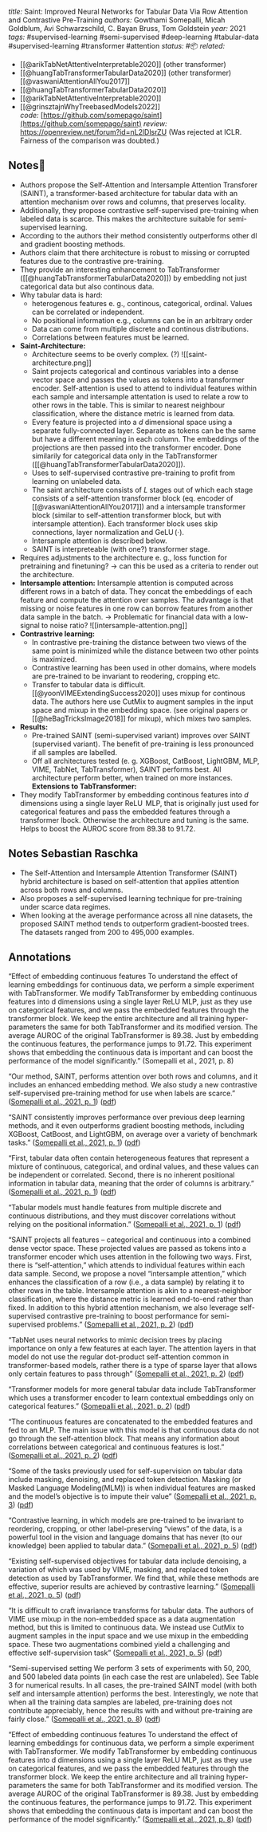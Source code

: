 *title:* Saint: Improved Neural Networks for Tabular Data Via Row Attention and Contrastive Pre-Training
*authors:* Gowthami Somepalli, Micah Goldblum, Avi Schwarzschild, C. Bayan Bruss, Tom Goldstein
*year:* 2021
*tags:* #supervised-learning #semi-supervised #deep-learning #tabular-data #supervised-learning #transformer #attention
*status:* #📦 
*related:*
- [[@arikTabNetAttentiveInterpretable2020]] (other transformer)
- [[@huangTabTransformerTabularData2020]] (other transformer)
 [[@vaswaniAttentionAllYou2017]]
- [[@huangTabTransformerTabularData2020]]
- [[@arikTabNetAttentiveInterpretable2020]]
- [[@grinsztajnWhyTreebasedModels2022]]
*code:* [https://github.com/somepago/saint](https://github.com/somepago/saint)
*review:* https://openreview.net/forum?id=nL2lDlsrZU (Was rejected at ICLR. Fairness of the comparison was doubted.) 

## Notes📍
- Authors propose the Self-Attention and Intersample Attention Transforer (SAINT), a transformer-based architecture for tabular data with an attention mechanism over rows and columns, that preserves locality. 
- Additionally, they propose contrastive self-supervised pre-training when labeled data is scarce. This makes the architecture suitable for semi-supervised learning.
- According to the authors their method consistently outperforms other dl and gradient boosting methods.
- Authors claim that there architecture is robust to missing or corrupted features due to the contrastive pre-training.
- They provide an interesting enhancement to TabTransformer ([[@huangTabTransformerTabularData2020]]) by embedding not just categorical data but also continous data.
- Why tabular data is hard:
	- heterogenous features e. g., continous, categorical, ordinal. Values can be correlated or independent.
	- No positional information e.g., columns can be in an arbitrary order
	- Data can come from multiple discrete and continous distributions. 
	- Correlations between features must be learned.
- **Saint-Architecture:** 
	- Architecture seems to be overly complex. (?)
![[saint-architecture.png]]
	- Saint projects categorical and continous variables into a dense vector space and passes the values as tokens into a transformer encoder. Self-attention is used to attend to individual features within each sample and intersample attentation is used to relate a row to other rows in the table.  This is similar to nearest neighbour classification, where the distance metric is learned from data.
	- Every feature is projected into a $d$ dimensional space using a separate fully-connected layer. Separate as tokens can be the same but have a different meaning in each column. The embeddings of the projections are then passed into the transformer encoder. Done similarily for categorical data only in the TabTransformer ([[@huangTabTransformerTabularData2020]]).
	- Uses to self-supervised contrastive pre-training to profit from learning on unlabeled data.
	- The saint architecture consists of $L$ stages out of which each stage consists of a self-attention transformer block (eq. encoder of [[@vaswaniAttentionAllYou2017]]) and a intersample transformer block (similar to self-attention transformer block, but with intersample attention). Each transformer block uses skip connections, layer normalization and $\operatorname{GeLU}(\cdot)$. 
	- Intersample attention is described below.
	- SAINT is interpreteable (with one?) transformer stage.
- Requires adjustments to the architecture e. g., loss function for pretraining and finetuning? -> can this be used as a criteria to render out the architecture.
- **Intersample attention:** Intersample attention is computed across different rows in a batch of data. They concat the embeddings of each feature and compute the attention over samples. The advantage is that missing or noise features in one row can borrow features from another data sample in the batch. -> Problematic for financial data with a low-signal to noise ratio?
![[intersample-attention.png]]
- **Contrastrive learning:**
	- In contrastive pre-training the distance between two views of the same point is minimized while the distance between two other points is maximized.
	- Contrastive learning has been used in other domains, where models are pre-trained to be invariant to reodering, cropping etc.
	- Transfer to tabular data is difficult. [[@yoonVIMEExtendingSuccess2020]] uses mixup for continous data. The authors here use CutMix to augment samples in the input space and mixup in the embedding space. (see original papers or [[@heBagTricksImage2018]] for mixup), which mixes two samples.
- **Results:**
	- Pre-trained SAINT (semi-supervised variant) improves over SAINT (supervised variant). The benefit of pre-training is less pronounced if all samples are labelled.
	- Off all architectures tested (e. g. XGBoost, CatBoost, LightGBM, MLP, VIME, TabNet, TabTransformer), SAINT performs best. All architecture perform better, when trained on more instances.
**Extensions to TabTransformer:**
- They modify TabTransformer by embedding continous features into $d$ dimensions using a single layer $\operatorname{ReLU}$ MLP, that is originally just used for categorical features and pass the embedded features through a transformer lbock. Otherwise the architecture and tuning is the same. Helps to boost the AUROC score from 89.38 to 91.72.
## Notes Sebastian Raschka
-   The Self-Attention and Intersample Attention Transformer (SAINT) hybrid architecture is based on self-attention that applies attention across both rows and columns.
-   Also proposes a self-supervised learning technique for pre-training under scarce data regimes.
-   When looking at the average performance across all nine datasets, the proposed SAINT method tends to outperform gradient-boosted trees. The datasets ranged from 200 to 495,000 examples.
## Annotations

“Effect of embedding continuous features To understand the effect of learning embeddings for continuous data, we perform a simple experiment with TabTransformer. We modify TabTransformer by embedding continuous features into d dimensions using a single layer ReLU MLP, just as they use on categorical features, and we pass the embedded features through the transformer block. We keep the entire architecture and all training hyper-parameters the same for both TabTransformer and its modified version. The average AUROC of the original TabTransformer is 89.38. Just by embedding the continuous features, the performance jumps to 91.72. This experiment shows that embedding the continuous data is important and can boost the performance of the model significantly.” (Somepalli et al., 2021, p. 8)

“Our method, SAINT, performs attention over both rows and columns, and it includes an enhanced embedding method. We also study a new contrastive self-supervised pre-training method for use when labels are scarce.” ([Somepalli et al., 2021, p. 1](zotero://select/library/items/PCV7XCHY)) ([pdf](zotero://open-pdf/library/items/N8H76CQW?page=1&annotation=KM89W4QU))

“SAINT consistently improves performance over previous deep learning methods, and it even outperforms gradient boosting methods, including XGBoost, CatBoost, and LightGBM, on average over a variety of benchmark tasks.” ([Somepalli et al., 2021, p. 1](zotero://select/library/items/PCV7XCHY)) ([pdf](zotero://open-pdf/library/items/N8H76CQW?page=1&annotation=CRU8WRY7))

“First, tabular data often contain heterogeneous features that represent a mixture of continuous, categorical, and ordinal values, and these values can be independent or correlated. Second, there is no inherent positional information in tabular data, meaning that the order of columns is arbitrary.” ([Somepalli et al., 2021, p. 1](zotero://select/library/items/PCV7XCHY)) ([pdf](zotero://open-pdf/library/items/N8H76CQW?page=1&annotation=IRK5ZD7E))

“Tabular models must handle features from multiple discrete and continuous distributions, and they must discover correlations without relying on the positional information.” ([Somepalli et al., 2021, p. 1](zotero://select/library/items/PCV7XCHY)) ([pdf](zotero://open-pdf/library/items/N8H76CQW?page=1&annotation=3GTX92EN))

“SAINT projects all features – categorical and continuous into a combined dense vector space. These projected values are passed as tokens into a transformer encoder which uses attention in the following two ways. First, there is “self-attention,” which attends to individual features within each data sample. Second, we propose a novel “intersample attention,” which enhances the classification of a row (i.e., a data sample) by relating it to other rows in the table. Intersample attention is akin to a nearest-neighbor classification, where the distance metric is learned end-to-end rather than fixed. In addition to this hybrid attention mechanism, we also leverage self-supervised contrastive pre-training to boost performance for semi-supervised problems.” ([Somepalli et al., 2021, p. 2](zotero://select/library/items/PCV7XCHY)) ([pdf](zotero://open-pdf/library/items/N8H76CQW?page=2&annotation=M3AJUVXC))

“TabNet  uses neural networks to mimic decision trees by placing importance on only a few features at each layer. The attention layers in that model do not use the regular dot-product self-attention common in transformer-based models, rather there is a type of sparse layer that allows only certain features to pass through” ([Somepalli et al., 2021, p. 2](zotero://select/library/items/PCV7XCHY)) ([pdf](zotero://open-pdf/library/items/N8H76CQW?page=2&annotation=W546LBI8))

“Transformer models for more general tabular data include TabTransformer which uses a transformer encoder to learn contextual embeddings only on categorical features.” ([Somepalli et al., 2021, p. 2](zotero://select/library/items/PCV7XCHY)) ([pdf](zotero://open-pdf/library/items/N8H76CQW?page=2&annotation=NXRU9FJZ))

“The continuous features are concatenated to the embedded features and fed to an MLP. The main issue with this model is that continuous data do not go through the self-attention block. That means any information about correlations between categorical and continuous features is lost.” ([Somepalli et al., 2021, p. 2](zotero://select/library/items/PCV7XCHY)) ([pdf](zotero://open-pdf/library/items/N8H76CQW?page=2&annotation=K685SR8C))

“Some of the tasks previously used for self-supervision on tabular data include masking, denoising, and replaced token detection. Masking (or Masked Language Modeling(MLM)) is when individual features are masked and the model’s objective is to impute their value” ([Somepalli et al., 2021, p. 3](zotero://select/library/items/PCV7XCHY)) ([pdf](zotero://open-pdf/library/items/N8H76CQW?page=3&annotation=UXKCIVG4))

“Contrastive learning, in which models are pre-trained to be invariant to reordering, cropping, or other label-preserving “views” of the data, is a powerful tool in the vision and language domains that has never (to our knowledge) been applied to tabular data.” ([Somepalli et al., 2021, p. 5](zotero://select/library/items/PCV7XCHY)) ([pdf](zotero://open-pdf/library/items/N8H76CQW?page=5&annotation=HQX7N9D5))

“Existing self-supervised objectives for tabular data include denoising, a variation of which was used by VIME, masking, and replaced token detection as used by TabTransformer. We find that, while these methods are effective, superior results are achieved by contrastive learning.” ([Somepalli et al., 2021, p. 5](zotero://select/library/items/PCV7XCHY)) ([pdf](zotero://open-pdf/library/items/N8H76CQW?page=5&annotation=LXSCK4TP))

“It is difficult to craft invariance transforms for tabular data. The authors of VIME use mixup in the non-embedded space as a data augmentation method, but this is limited to continuous data. We instead use CutMix to augment samples in the input space and we use mixup in the embedding space. These two augmentations combined yield a challenging and effective self-supervision task” ([Somepalli et al., 2021, p. 5](zotero://select/library/items/PCV7XCHY)) ([pdf](zotero://open-pdf/library/items/N8H76CQW?page=5&annotation=XZYZV3VZ))

“Semi-supervised setting We perform 3 sets of experiments with 50, 200, and 500 labeled data points (in each case the rest are unlabeled). See Table 3 for numerical results. In all cases, the pre-trained SAINT model (with both self and intersample attention) performs the best. Interestingly, we note that when all the training data samples are labeled, pre-training does not contribute appreciably, hence the results with and without pre-training are fairly close.” ([Somepalli et al., 2021, p. 8](zotero://select/library/items/PCV7XCHY)) ([pdf](zotero://open-pdf/library/items/N8H76CQW?page=8&annotation=ZJHH2RKT))

“Effect of embedding continuous features To understand the effect of learning embeddings for continuous data, we perform a simple experiment with TabTransformer. We modify TabTransformer by embedding continuous features into d dimensions using a single layer ReLU MLP, just as they use on categorical features, and we pass the embedded features through the transformer block. We keep the entire architecture and all training hyper-parameters the same for both TabTransformer and its modified version. The average AUROC of the original TabTransformer is 89.38. Just by embedding the continuous features, the performance jumps to 91.72. This experiment shows that embedding the continuous data is important and can boost the performance of the model significantly.” ([Somepalli et al., 2021, p. 8](zotero://select/library/items/PCV7XCHY)) ([pdf](zotero://open-pdf/library/items/N8H76CQW?page=8&annotation=JK3TUUXE))